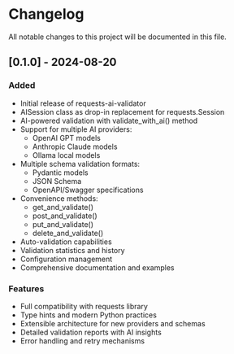 # Changelog

All notable changes to this project will be documented in this file.

## [0.1.0] - 2024-08-20

### Added
- Initial release of requests-ai-validator
- AISession class as drop-in replacement for requests.Session
- AI-powered validation with validate_with_ai() method
- Support for multiple AI providers:
  - OpenAI GPT models
  - Anthropic Claude models  
  - Ollama local models
- Multiple schema validation formats:
  - Pydantic models
  - JSON Schema
  - OpenAPI/Swagger specifications
- Convenience methods:
  - get_and_validate()
  - post_and_validate()
  - put_and_validate()
  - delete_and_validate()
- Auto-validation capabilities
- Validation statistics and history
- Configuration management
- Comprehensive documentation and examples

### Features
- Full compatibility with requests library
- Type hints and modern Python practices
- Extensible architecture for new providers and schemas
- Detailed validation reports with AI insights
- Error handling and retry mechanisms

